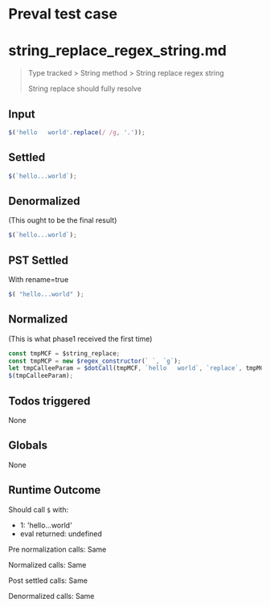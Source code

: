 # Preval test case

# string_replace_regex_string.md

> Type tracked > String method > String replace regex string
>
> String replace should fully resolve

## Input

`````js filename=intro
$('hello   world'.replace(/ /g, '.'));
`````


## Settled


`````js filename=intro
$(`hello...world`);
`````


## Denormalized
(This ought to be the final result)

`````js filename=intro
$(`hello...world`);
`````


## PST Settled
With rename=true

`````js filename=intro
$( "hello...world" );
`````


## Normalized
(This is what phase1 received the first time)

`````js filename=intro
const tmpMCF = $string_replace;
const tmpMCP = new $regex_constructor(` `, `g`);
let tmpCalleeParam = $dotCall(tmpMCF, `hello   world`, `replace`, tmpMCP, `.`);
$(tmpCalleeParam);
`````


## Todos triggered


None


## Globals


None


## Runtime Outcome


Should call `$` with:
 - 1: 'hello...world'
 - eval returned: undefined

Pre normalization calls: Same

Normalized calls: Same

Post settled calls: Same

Denormalized calls: Same
